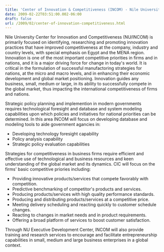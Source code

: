 ```yaml
---
title: 'Center of Innovation & Competitiveness (INCOM) - Nile University'
date: 2009-02-22T03:51:00.002-06:00
draft: false
url: /2009/02/center-of-innovation-competitiveness.html
---
```


Nile University Center for Innovation and Competitiveness (NU/INCOM) is primarily focused on identifying, researching and promoting innovation practices that have improved competitiveness at the company, industry and country levels, with special emphasis on Egypt and the MENA region. Innovation is one of the most important competitive priorities in firms and in nations, and it is a major driving force for change in today's world. It is critical in the formulation of successful manufactoring strategies for nations, at the micro and macro levels, and in enhancing their economic development and global market positioning. Innovation guides any business, small, medium or large, in its ability to successfully compete in the global market, thus impacting the international competitiveness of firms and nations.  
  
Strategic policy planning and implemention in modern governments requires technological foresight and database and system modeling capabilities upon which policies and initiatives for national priorities can be determined. In this area INCOM will focus on developing database and modeling tools to aide government agancies in:  

*   Developing technology foresight capability
*   Policy analysis capability
*   Strategic policy evaluation capabilities

Strategies for competitiveness in business firms require efficient and effective use of technological and business resources and keen understanding of the global market and its dynamics. CIC will focus on the firms' basic competitive priories including:

*   Providing innovative products/services that compete favorably with competition.
*   Predictive benchmarking of competitor's products and services.
*   Producing products/services with high quality performance standards.
*   Producing and distributing products/services at a competitive price.
*   Meeting delivery scheduling and reacting quickly to customer schedule changes.
*   Reacting to changes in market needs and in product requirements.
*   Offering a broad platform of services to boost customer satisfaction.

Through NU Executive Development Center, INCOM will also provide training and research services to encourage and facilitate entrepreneurship capabilities in small, medium and large business enterprises in a global context.